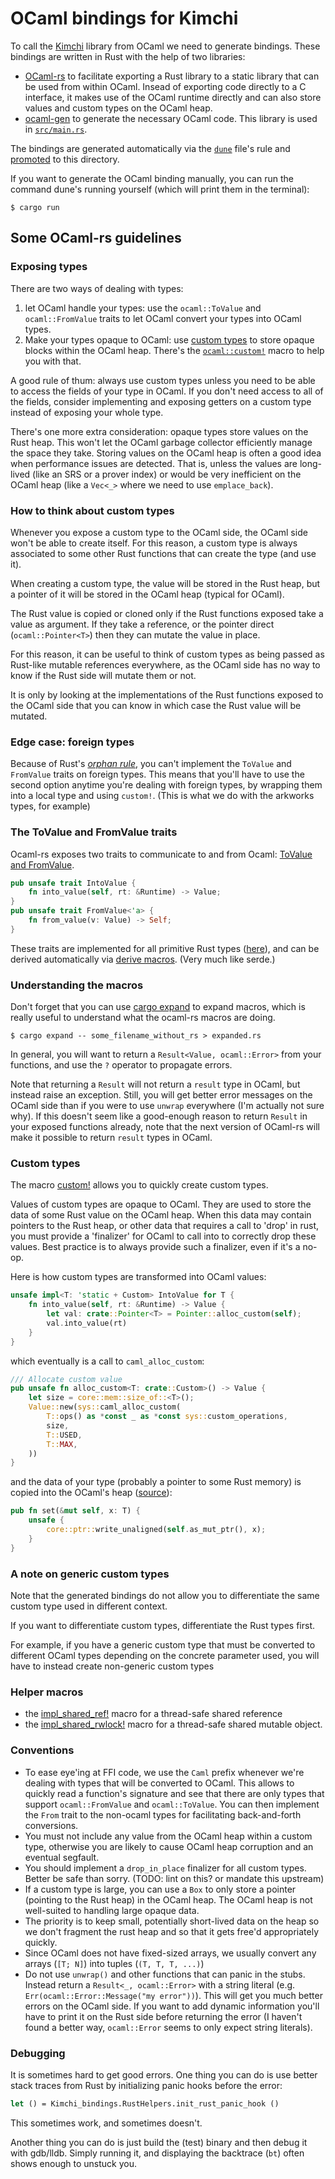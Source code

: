 # OCaml bindings for Kimchi

To call the [Kimchi](https://github.com/o1-labs/proof-systems) library from OCaml we need to generate bindings. 
These bindings are written in Rust with the help of two libraries: 

* [OCaml-rs](https://github.com/zshipko/ocaml-rs) to facilitate exporting a Rust library to a static library that can be used from within OCaml. Insead of exporting code directly to a C interface, it makes use of the OCaml runtime directly and can also store values and custom types on the OCaml heap.
* [ocaml-gen](https://github.com/o1-labs/proof-systems) to generate the necessary OCaml code. This library is used in [`src/main.rs`](./src/main.rs).

The bindings are generated automatically via the [`dune`](./dune) file's rule and [promoted](https://dune.readthedocs.io/en/stable/dune-files.html#promote) to this directory.

If you want to generate the OCaml binding manually, you can run the command dune's running yourself (which will print them in the terminal):

```shell
$ cargo run
```

## Some OCaml-rs guidelines

### Exposing types

There are two ways of dealing with types:

1. let OCaml handle your types: use the `ocaml::ToValue` and `ocaml::FromValue` traits to let OCaml convert your types into OCaml types.
2. Make your types opaque to OCaml: use [custom types](https://ocaml.org/manual/intfc.html#s:c-custom) to store opaque blocks within the OCaml heap. There's the [`ocaml::custom!`](https://docs.rs/ocaml/0.22.0/ocaml/macro.custom.html) macro to help you with that.

A good rule of thum: always use custom types unless you need to be able to access the fields of your type in OCaml. 
If you don't need access to all of the fields, consider implementing and exposing getters on a custom type instead of exposing your whole type.

There's one more extra consideration: opaque types store values on the Rust heap.
This won't let the OCaml garbage collector efficiently manage the space they take.
Storing values on the OCaml heap is often a good idea when performance issues are detected. 
That is, unless the values are long-lived (like an SRS or a prover index) or would be very inefficient on the OCaml heap (like a `Vec<_>` where we need to use `emplace_back`).

### How to think about custom types

Whenever you expose a custom type to the OCaml side, the OCaml side won't be able to create itself.
For this reason, a custom type is always associated to some other Rust functions that can create the type (and use it).

When creating a custom type, the value will be stored in the Rust heap, but a pointer of it will be stored in the OCaml heap (typical for OCaml).

The Rust value is copied or cloned only if the Rust functions exposed take a value as argument. If they take a reference, or the pointer direct (`ocaml::Pointer<T>`) then they can mutate the value in place.

For this reason, it can be useful to think of custom types as being passed as Rust-like mutable references everywhere, as the OCaml side has no way to know if the Rust side will mutate them or not.

It is only by looking at the implementations of the Rust functions exposed to the OCaml side that you can know in which case the Rust value will be mutated.

### Edge case: foreign types

Because of Rust's [*orphan rule*](https://github.com/Ixrec/rust-orphan-rules), you can't implement the `ToValue` and `FromValue` traits on foreign types. This means that you'll have to use the second option anytime you're dealing with foreign types, by wrapping them into a local type and using `custom!`.  (This is what we do with the arkworks types, for example)

### The ToValue and FromValue traits

Ocaml-rs exposes two traits to communicate to and from Ocaml: [ToValue and FromValue](https://github.com/zshipko/ocaml-rs/blob/f300f2f382a694a6cc51dc14a9b3f849191580f0/src/value.rs#L55:L73).

```rust
pub unsafe trait IntoValue {
    fn into_value(self, rt: &Runtime) -> Value;
}
pub unsafe trait FromValue<'a> {
    fn from_value(v: Value) -> Self;
}
```

These traits are implemented for all primitive Rust types ([here](https://github.com/zshipko/ocaml-rs/blob/f300f2f382a694a6cc51dc14a9b3f849191580f0/src/conv.rs)), and can be derived automatically via [derive macros](https://docs.rs/ocaml/0.22.0/ocaml/#derives). (Very much like serde.)

### Understanding the macros

Don't forget that you can use [cargo expand](https://github.com/dtolnay/cargo-expand) to expand macros, which is really useful to understand what the ocaml-rs macros are doing.

```
$ cargo expand -- some_filename_without_rs > expanded.rs
```

In general, you will want to return a `Result<Value, ocaml::Error>` from your functions, and use the `?` operator to propagate errors.

Note that returning a `Result` will not return a `result` type in OCaml, but instead raise an exception.
Still, you will get better error messages on the OCaml side than if you were to use `unwrap` everywhere (I'm actually not sure why).
If this doesn't seem like a good-enough reason to return `Result` in your exposed functions already, note that the next version of OCaml-rs will make it possible to return `result` types in OCaml.

### Custom types

The macro [custom!](https://github.com/zshipko/ocaml-rs/blob/f300f2f382a694a6cc51dc14a9b3f849191580f0/src/custom.rs) allows you to quickly create custom types.

Values of custom types are opaque to OCaml. They are used to store the data of some Rust value on the OCaml heap. When this data may contain pointers to the Rust heap, or other data that requires a call to 'drop' in rust, you must provide a 'finalizer' for OCaml to call into to correctly drop these values. Best practice is to always provide such a finalizer, even if it's a no-op.

Here is how custom types are transformed into OCaml values:

```rust
unsafe impl<T: 'static + Custom> IntoValue for T {
    fn into_value(self, rt: &Runtime) -> Value {
        let val: crate::Pointer<T> = Pointer::alloc_custom(self);
        val.into_value(rt)
    }
}
```

which eventually is a call to `caml_alloc_custom`:

```rust
/// Allocate custom value
pub unsafe fn alloc_custom<T: crate::Custom>() -> Value {
    let size = core::mem::size_of::<T>();
    Value::new(sys::caml_alloc_custom(
        T::ops() as *const _ as *const sys::custom_operations,
        size,
        T::USED,
        T::MAX,
    ))
}
```

and the data of your type (probably a pointer to some Rust memory) is copied into the OCaml's heap ([source](https://github.com/zshipko/ocaml-rs/blob/f300f2f382a694a6cc51dc14a9b3f849191580f0/src/types.rs#L80)):

```rust
pub fn set(&mut self, x: T) {
    unsafe {
        core::ptr::write_unaligned(self.as_mut_ptr(), x);
    }
}
```

### A note on generic custom types

Note that the generated bindings do not allow you to differentiate the same custom type used in different context.

If you want to differentiate custom types, differentiate the Rust types first.

For example, if you have a generic custom type that must be converted to different OCaml types depending on the concrete parameter used, you will have to instead create non-generic custom types

### Helper macros

* the [impl_shared_ref!](src/caml/shared_reference.rs) macro for a thread-safe shared reference
* the [impl_shared_rwlock!](src/caml/shared_rwlock.rs) macro for a thread-safe shared mutable object.

### Conventions

* To ease eye'ing at FFI code, we use the `Caml` prefix whenever we're dealing with types that will be converted to OCaml. This allows to quickly read a function's signature and see that there are only types that support `ocaml::FromValue` and `ocaml::ToValue`. You can then implement the `From` trait to the non-ocaml types for facilitating back-and-forth conversions.
* You must not include any value from the OCaml heap within a custom type, otherwise you are likely to cause OCaml heap corruption and an eventual segfault.
* You should implement a `drop_in_place` finalizer for all custom types. Better be safe than sorry. (TODO: lint on this? or mandate this upstream)
* If a custom type is large, you can use a `Box` to only store a pointer (pointing to the Rust heap) in the OCaml heap. The OCaml heap is not well-suited to handling large opaque data.
* The priority is to keep small, potentially short-lived data on the heap so we don't fragment the rust heap and so that it gets free'd appropriately quickly.
* Since OCaml does not have fixed-sized arrays, we usually convert any arrays (`[T; N]`) into tuples (`(T, T, T, ...)`)
* Do not use `unwrap()` and other functions that can panic in the stubs. Instead return a `Result<_, ocaml::Error>` with a string literal (e.g. `Err(ocaml::Error::Message("my error"))`). This will get you much better errors on the OCaml side. If you want to add dynamic information you'll have to print it on the Rust side before returning the error (I haven't found a better way, `ocaml::Error` seems to only expect string literals).

### Debugging

It is sometimes hard to get good errors.
One thing you can do is use better stack traces from Rust by initializing panic hooks before the error:

```ocaml
let () = Kimchi_bindings.RustHelpers.init_rust_panic_hook ()
```

This sometimes work, and sometimes doesn't.

Another thing you can do is just build the (test) binary and then debug it with gdb/lldb. 
Simply running it, and displaying the backtrace (`bt`) often shows enough to unstuck you.
